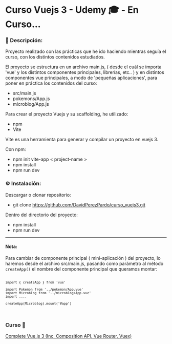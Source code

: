 # Curso Vuejs 3 - Udemy 🎓 - En Curso...
### 📜 Descripción:
<p>Proyecto realizado con las prácticas que he ido haciendo mientras seguía el curso, con los distintos contenidos estudiados.</p>

<p>El proyecto se estructura en un archivo main.js, ( desde el cuál se importa 'vue' y los distintos componentes principales, librerías, etc.. )
  y en distintos componentes vue principales, a modo de 'pequeñas aplicaciones', para poner en práctica los contenidos del curso:</p>

*   src/main.js
*   pokemons/App.js
*   microblog/App.js

<p>Para crear el proyecto Vuejs y su scaffolding, he utilizado:</p>

*   npm
*   Vite

<p>Vite es una herramienta para generar y compilar un proyecto en vuejs 3.</p>

<p>Con npm:</p>

*   npm init vite-app < project-name >
*   npm install
*   npm run dev

### ⚙ Instalación:

Descargar o clonar repositorio:
* git clone https://github.com/DavidPerezPardo/curso_vuejs3.git
  
<p> Dentro del directorio del proyecto:</p>

* npm install
* npm run dev

<hr>

#### Nota:
<p>Para cambiar de componente principal ( mini-aplicación ) del proyecto, lo haremos desde el archivo src/main.js, pasando como parámetro al método <code>createApp()</code> el nombre del componente principal que queramos montar:

<code>
    
    import { createApp } from 'vue'

    import Pokemon from '../pokemon/App.vue'
    import Microblog from '../microblog/App.vue'
    import ....
    
    createApp(Microblog).mount('#app')

</code>

### Curso 🔎 
<a href="https://www.udemy.com/course/complete-vuejs-3-crash-course-composition-api-vue-router-vuex/" target="_blank">Complete Vue.js 3 (Inc. Composition API, Vue Router, Vuex)</a>
